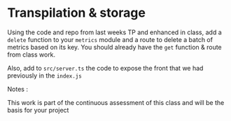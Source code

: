 # Transpilation & storage

Using the code and repo from last weeks TP and enhanced in class, add a `delete`
function to your `metrics` module and a route to delete a batch of metrics based 
on its key. You should already have the `get` function & route from class work.

Also, add to `src/server.ts` the code to expose the front that we had previously 
in the `index.js`

Notes :

This work is part of the continuous assessment of this class and will be the basis for your project
